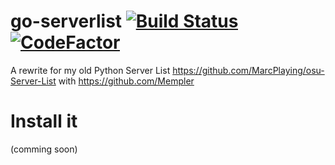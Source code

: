 # go-serverlist [![Build Status](https://travis-ci.org/MarcPlaying/go-serverlist.svg?branch=master)](https://travis-ci.org/MarcPlaying/go-serverlist) [![CodeFactor](https://www.codefactor.io/repository/github/marcplaying/go-serverlist/badge)](https://www.codefactor.io/repository/github/marcplaying/go-serverlist)
A rewrite for my old Python Server List https://github.com/MarcPlaying/osu-Server-List with https://github.com/Mempler

# Install it
(comming soon)
